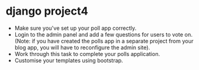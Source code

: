 # django project4

- Make sure you've set up your poll app correctly.
- Login to the admin panel and add a few questions for users to vote on. (Note: if you have created the polls app in a separate project from your blog app, you will have to reconfigure the admin site).
- Work through this task to complete your polls application.
- Customise your templates using bootstrap.

 
